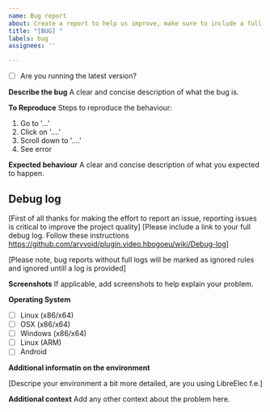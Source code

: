 ```yaml
---
name: Bug report
about: Create a report to help us improve, make sure to include a full debug log https://github.com/arvvoid/plugin.video.hbogoeu/wiki/Debug-log
title: "[BUG] "
labels: bug
assignees: ''

---
```


* [ ] Are you running the latest version?

**Describe the bug**
A clear and concise description of what the bug is.

**To Reproduce**
Steps to reproduce the behaviour:
1. Go to '...'
2. Click on '....'
3. Scroll down to '....'
4. See error

**Expected behaviour**
A clear and concise description of what you expected to happen.

## Debug log

[First of all thanks for making the effort to report an issue, reporting issues is critical to improve the project quality]
[Please include a link to your full debug log. Follow these instructions https://github.com/arvvoid/plugin.video.hbogoeu/wiki/Debug-log]

[Please note, bug reports without full logs will be marked as ignored rules and ignored untill a log is provided]

**Screenshots**
If applicable, add screenshots to help explain your problem.

**Operating System**

* [ ] Linux (x86/x64)
* [ ] OSX (x86/x64)
* [ ] Windows (x86/x64)
* [ ] Linux (ARM)
* [ ] Android

**Additional informatin on the environment**

[Descripe your environment a bit more detailed, are you using LibreElec f.e.]

**Additional context**
Add any other context about the problem here.
